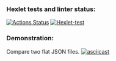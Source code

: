 ### Hexlet tests and linter status:
[![Actions Status](https://github.com/Alexion24/python-project-lvl2/workflows/hexlet-check/badge.svg)](https://github.com/Alexion24/python-project-lvl2/actions)
[![Hexlet-test](https://github.com/Alexion24/python-project-lvl2/actions/workflows/linter.yml/badge.svg)](https://github.com/Alexion24/python-project-lvl2/actions/workflows/linter.yml)
### Demonstration:
Compare two flat JSON files.
[![asciicast](https://asciinema.org/a/VJZ7jGviGmY46OPYMnyhpMBov.svg)](https://asciinema.org/a/VJZ7jGviGmY46OPYMnyhpMBov)